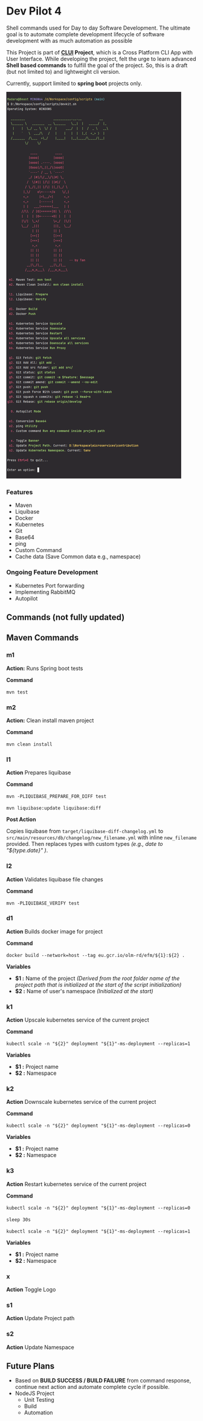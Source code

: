 # Dev Pilot 4
Shell commands used for Day to day Software Development. 
The ultimate goal is to automate complete development lifecycle of software development with as much automation as possible

This Project is part of **[CLUI](https://github.com/tanvoid0/clui) Project**, which is a Cross Platform CLI App with User Interface.
While developing the project, felt the urge to learn advanced **Shell based commands** to fulfill the goal of the project.
So, this is a draft (but not limited to) and lightweight cli version.

Currently, support limited to **spring boot** projects only.


![Dev Pilot](./assets/ui.png)

### Features
* Maven
* Liquibase
* Docker
* Kubernetes
* Git
* Base64
* ping
* Custom Command
* Cache data (Save Common data e.g., namespace)

### Ongoing Feature Development
* Kubernetes Port forwarding
* Implementing RabbitMQ
* Autopilot

## Commands (not fully updated)
## Maven Commands
### m1
**Action:** Runs Spring boot tests

**Command** 

`mvn test`

### m2
**Action:** Clean install maven project

**Command** 

`mvn clean install`

### l1
**Action** Prepares liquibase 

**Command**

`mvn -PLIQUIBASE_PREPARE_FOR_DIFF test`

`mvn liquibase:update liquibase:diff`

**Post Action**

Copies liquibase from `target/liquibase-diff-changelog.yml` to `src/main/resources/db/changelog/new_filename.yml` with inline `new_filename` provided.
Then replaces types with custom types *(e.g., date to "${type.date}" )*.

### l2
**Action** Validates liquibase file changes

**Command**

`mvn -PLIQUIBASE_VERIFY test`


### d1
**Action** Builds docker image for project

**Command** 

`docker build --network=host --tag eu.gcr.io/olm-rd/efm/${1}:${2} .`

**Variables**
- **$1 :** Name of the project *(Derived from the root folder name of the project path that is initialized at the start of the script initialization)*
- **$2 :** Name of user's namespace *(Initialized at the start)*

### k1
**Action** Upscale kubernetes service of the current project

**Command**

`kubectl scale -n "${2}" deployment "${1}"-ms-deployment --replicas=1`

**Variables**
- **$1 :** Project name
- **$2 :** Namespace

### k2
**Action** Downscale kubernetes service of the current project

**Command**

`kubectl scale -n "${2}" deployment "${1}"-ms-deployment --replicas=0`

**Variables**
- **$1 :** Project name
- **$2 :** Namespace

### k3
**Action** Restart kubernetes service of the current project

**Command**

`kubectl scale -n "${2}" deployment "${1}"-ms-deployment --replicas=0`

`sleep 30s`

`kubectl scale -n "${2}" deployment "${1}"-ms-deployment --replicas=1`

**Variables**
- **$1 :** Project name
- **$2 :** Namespace


### x
**Action** Toggle Logo

### s1
**Action** Update Project path

### s2
**Action** Update Namespace


## Future Plans

* Based on **BUILD SUCCESS / BUILD FAILURE** from command response, continue next action and automate complete cycle if possible.
* NodeJS Project
  * Unit Testing
  * Build
  * Automation